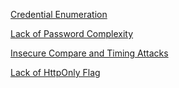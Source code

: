 [Credential Enumeration](./R5-A2-Credential-Enumeration)

[Lack of Password Complexity](./A2-Lack-of-Password-Complexity)

[Insecure Compare and Timing Attacks](./A2-Insecure-Compare-and-Timing-Attacks)

[Lack of HttpOnly Flag](./A2-Lack-of-HttpOnly-Flag)